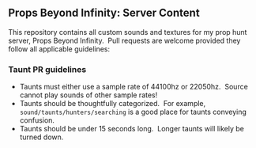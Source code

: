 ## Props Beyond Infinity: Server Content
This repository contains all custom sounds and textures for my prop hunt server, Props Beyond Infinity. 
&nbsp;Pull requests are welcome provided they follow all applicable guidelines:<br>
### Taunt PR guidelines
 - Taunts must either use a sample rate of 44100hz or 22050hz. &nbsp;Source cannot play sounds of other sample rates!
 - Taunts should be thoughtfully categorized. &nbsp;For example, `sound/taunts/hunters/searching` is a good place for taunts conveying confusion.
 - Taunts should be under 15 seconds long. &nbsp;Longer taunts will likely be turned down.
